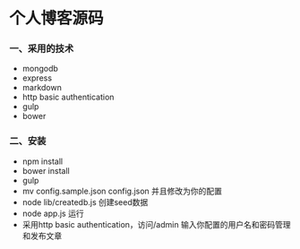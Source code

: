 # 个人博客源码

### 一、采用的技术

* mongodb
* express
* markdown
* http basic authentication
* gulp
* bower

### 二、安装
* npm install
* bower install
* gulp
* mv config.sample.json config.json 并且修改为你的配置
* node lib/createdb.js 创建seed数据
* node app.js 运行
* 采用http basic authentication，访问/admin 输入你配置的用户名和密码管理和发布文章